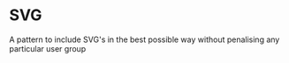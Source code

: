 SVG
===

A pattern to include SVG's in the best possible way without penalising any particular user group

